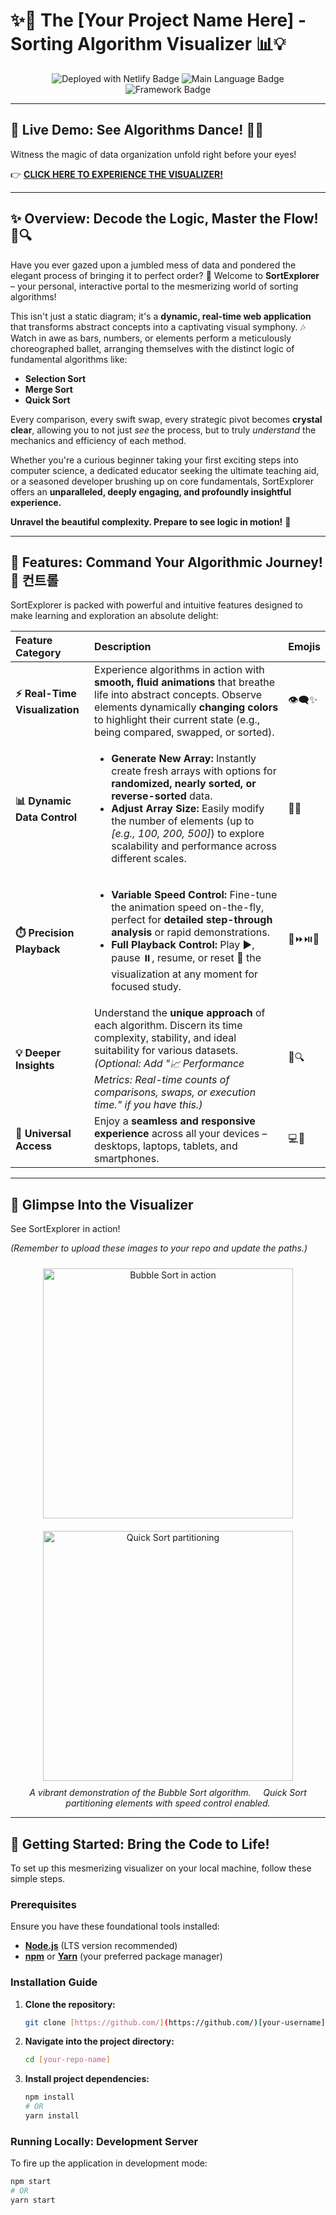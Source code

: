 # ✨🚀 The [Your Project Name Here] - Sorting Algorithm Visualizer 📊💡

<p align="center">
  <img src="https://img.shields.io/badge/Deployed%20with-Netlify-00C7B7?style=for-the-badge&logo=netlify&logoColor=white" alt="Deployed with Netlify Badge"/>
  <img src="https://img.shields.io/badge/Language-[Your_Main_Language]-blue?style=for-the-badge&logo=[logo_name]" alt="Main Language Badge"/>
  <img src="https://img.shields.io/badge/Framework-[Your_Framework]-blueviolet?style=for-the-badge&logo=[logo_name]" alt="Framework Badge"/>
</p>

---

## 🌟 Live Demo: See Algorithms Dance! 🕺💃

Witness the magic of data organization unfold right before your eyes!

👉 **[CLICK HERE TO EXPERIENCE THE VISUALIZER!](https://sortexplorer.netlify.app)**

---

## ✨ Overview: Decode the Logic, Master the Flow! 🧠🔍

Have you ever gazed upon a jumbled mess of data and pondered the elegant process of bringing it to perfect order? 🤔 Welcome to **SortExplorer** – your personal, interactive portal to the mesmerizing world of sorting algorithms!

This isn't just a static diagram; it's a **dynamic, real-time web application** that transforms abstract concepts into a captivating visual symphony. 🎶 Watch in awe as bars, numbers, or elements perform a meticulously choreographed ballet, arranging themselves with the distinct logic of fundamental algorithms like:

* **Selection Sort**
* **Merge Sort**
* **Quick Sort**

Every comparison, every swift swap, every strategic pivot becomes **crystal clear**, allowing you to not just *see* the process, but to truly *understand* the mechanics and efficiency of each method.

Whether you're a curious beginner taking your first exciting steps into computer science, a dedicated educator seeking the ultimate teaching aid, or a seasoned developer brushing up on core fundamentals, SortExplorer offers an **unparalleled, deeply engaging, and profoundly insightful experience.**

**Unravel the beautiful complexity. Prepare to see logic in motion!** 🚀

---

## 🎨 Features: Command Your Algorithmic Journey! 🚀 컨트롤

SortExplorer is packed with powerful and intuitive features designed to make learning and exploration an absolute delight:

| Feature Category        | Description                                                                                                                                                                                            | Emojis        |
| :---------------------- | :----------------------------------------------------------------------------------------------------------------------------------------------------------------------------------------------------- | :------------ |
| **⚡ Real-Time Visualization** | Experience algorithms in action with **smooth, fluid animations** that breathe life into abstract concepts. Observe elements dynamically **changing colors** to highlight their current state (e.g., being compared, swapped, or sorted). | 👁️‍🗨️✨            |
| **📊 Dynamic Data Control** | <ul><li>**Generate New Array:** Instantly create fresh arrays with options for **randomized, nearly sorted, or reverse-sorted** data.</li><li>**Adjust Array Size:** Easily modify the number of elements (up to *[e.g., 100, 200, 500]*) to explore scalability and performance across different scales.</li></ul> | 🎲📏             |
| **⏱️ Precision Playback** | <ul><li>**Variable Speed Control:** Fine-tune the animation speed on-the-fly, perfect for **detailed step-through analysis** or rapid demonstrations.</li><li>**Full Playback Control:** Play ▶️, pause ⏸️, resume, or reset 🔄 the visualization at any moment for focused study.</li></ul> | 🐢⏩⏯️🔄     |
| **💡 Deeper Insights** | Understand the **unique approach** of each algorithm. Discern its time complexity, stability, and ideal suitability for various datasets. *(Optional: Add "📈 Performance Metrics: Real-time counts of comparisons, swaps, or execution time." if you have this.)* | 🤔🔍             |
| **📱 Universal Access** | Enjoy a **seamless and responsive experience** across all your devices – desktops, laptops, tablets, and smartphones.                                                                                     | 💻📱            |

---

## 📸 Glimpse Into the Visualizer

See SortExplorer in action!

*(Remember to upload these images to your repo and update the paths.)*

<p align="center">
  <img src="images/screenshot-bubble.png" alt="Bubble Sort in action" width="400" style="margin: 10px;"/>
  <img src="images/screenshot-quick.png" alt="Quick Sort partitioning" width="400" style="margin: 10px;"/>
  <br>
  <em>A vibrant demonstration of the Bubble Sort algorithm. &nbsp;&nbsp;&nbsp; Quick Sort partitioning elements with speed control enabled.</em>
</p>

---

## 🚀 Getting Started: Bring the Code to Life!

To set up this mesmerizing visualizer on your local machine, follow these simple steps.

### Prerequisites

Ensure you have these foundational tools installed:

* [**Node.js**](https://nodejs.org/) (LTS version recommended)
* [**npm**](https://www.npmjs.com/) or [**Yarn**](https://yarnpkg.com/) (your preferred package manager)

### Installation Guide

1.  **Clone the repository:**
    ```bash
    git clone [https://github.com/](https://github.com/)[your-username]/[your-repo-name].git
    ```
2.  **Navigate into the project directory:**
    ```bash
    cd [your-repo-name]
    ```
3.  **Install project dependencies:**
    ```bash
    npm install
    # OR
    yarn install
    ```

### Running Locally: Development Server

To fire up the application in development mode:

```bash
npm start
# OR
yarn start
